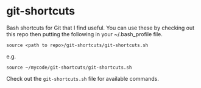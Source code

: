 # git-shortcuts

Bash shortcuts for Git that I find useful. You can use these by checking out this repo then putting
the following in your ~/.bash_profile file.

`source <path to repo>/git-shortcuts/git-shortcuts.sh`

e.g.

`source ~/mycode/git-shortcuts/git-shortcuts.sh`

Check out the `git-shortcuts.sh` file for available commands.
